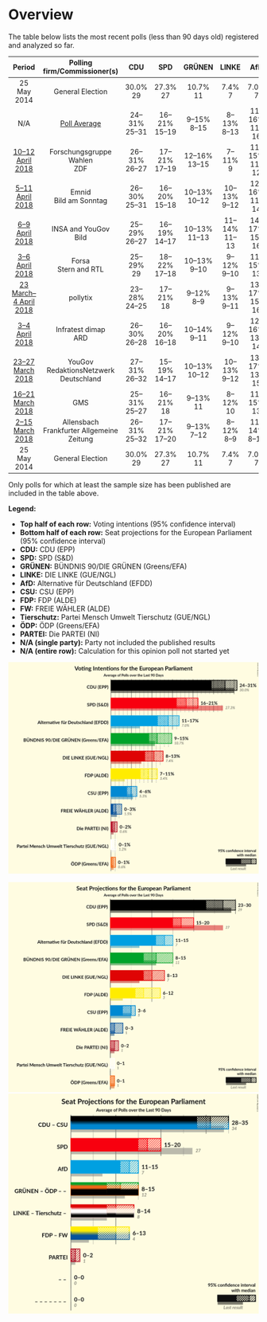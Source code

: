 # Overview

The table below lists the most recent polls (less than 90 days old) registered and analyzed so far.

| Period     | Polling firm/Commissioner(s) | CDU | SPD | GRÜNEN | LINKE | AfD | CSU | FDP | FW | Tierschutz | ÖDP | PARTEI |
|:----------:|:----------------------------:|:--:|:--:|:--:|:--:|:--:|:--:|:--:|:--:|:--:|:--:|:--:|
| 25 May 2014 | General Election | 30.0% <br> 29 | 27.3% <br> 27 | 10.7% <br> 11 | 7.4% <br> 7 | 7.0% <br> 7 | 5.3% <br> 5 | 3.4% <br> 3 | 1.5% <br> 1 | 1.2% <br> 1 | 0.6% <br> 1 | 0.6% <br> 1 |
| N/A | [Poll Average](average.html) | 24–31% <br> 25–31 | 16–21% <br> 15–19 | 9–15% <br> 8–15 | 8–13% <br> 8–13 | 11–16% <br> 11–16 | 4–6% <br> 3–6 | 7–11% <br> 6–12 | 0–2% <br> 0–2 | 0–1% <br> 0–2 | N/A <br> N/A | 0–2% <br> 0–2 |
| [10–12 April 2018](2018-04-12-ForschungsgruppeWahlen.html) | Forschungsgruppe Wahlen <br> ZDF | 26–31% <br> 26–27 | 17–21% <br> 17–19 | 12–16% <br> 13–15 | 7–11% <br> 9 | 11–15% <br> 11–12 | 4–6% <br> 4–6 | 7–10% <br> 6–8 | 0–1% <br> 0–1 | 0–1% <br> 0–1 | N/A <br> N/A | 0–1% <br> 1–2 |
| [5–11 April 2018](2018-04-11-Emnid.html) | Emnid <br> Bild am Sonntag | 26–30% <br> 25–31 | 16–20% <br> 15–18 | 10–13% <br> 10–12 | 10–13% <br> 9–12 | 12–16% <br> 11–14 | 4–6% <br> 4–6 | 8–10% <br> 7–10 | 0–1% <br> 1–2 | 0–1% <br> 0–2 | N/A <br> N/A | 0–1% <br> 0–2 |
| [6–9 April 2018](2018-04-09-INSAandYouGov.html) | INSA and YouGov <br> Bild | 25–29% <br> 26–27 | 16–19% <br> 14–17 | 10–13% <br> 11–13 | 11–14% <br> 11–13 | 14–17% <br> 15–16 | 4–5% <br> 3–4 | 8–10% <br> 8–9 | 0–1% <br> 1 | 0–1% <br> 1 | N/A <br> N/A | 0–1% <br> 0–1 |
| [3–6 April 2018](2018-04-06-Forsa.html) | Forsa <br> Stern and RTL | 25–29% <br> 29 | 18–22% <br> 17–18 | 10–13% <br> 9–10 | 9–12% <br> 9–10 | 11–15% <br> 13 | 4–6% <br> 5 | 8–11% <br> 8 | 1–2% <br> 1 | 0–1% <br> 1 | N/A <br> N/A | 1–2% <br> 1 |
| [23 March–4 April 2018](2018-04-04-pollytix.html) | pollytix | 23–28% <br> 24–25 | 17–21% <br> 18 | 9–12% <br> 8–9 | 9–13% <br> 9–11 | 13–17% <br> 15–16 | 4–6% <br> 4–5 | 9–12% <br> 9–10 | 1–2% <br> 1 | 0–1% <br> 2 | N/A <br> N/A | 1–2% <br> 1 |
| [3–4 April 2018](2018-04-04-Infratestdimap.html) | Infratest dimap <br> ARD | 26–30% <br> 26–28 | 16–20% <br> 16–18 | 10–14% <br> 9–11 | 9–12% <br> 9–10 | 12–16% <br> 13–14 | 4–6% <br> 4–6 | 8–11% <br> 8 | 0–1% <br> 1–2 | 0–1% <br> 0–1 | N/A <br> N/A | 0–1% <br> 1 |
| [23–27 March 2018](2018-03-27-YouGov.html) | YouGov <br> RedaktionsNetzwerk Deutschland | 27–31% <br> 26–32 | 15–19% <br> 14–17 | 10–13% <br> 10–12 | 10–13% <br> 9–12 | 13–17% <br> 13–15 | 4–6% <br> 4–6 | 7–9% <br> 7 | 0–1% <br> 0–1 | 0–1% <br> 0–1 | N/A <br> N/A | 0–1% <br> 0–1 |
| [16–21 March 2018](2018-03-21-GMS.html) | GMS | 25–31% <br> 25–27 | 16–21% <br> 18 | 9–13% <br> 11 | 8–12% <br> 10 | 11–15% <br> 13 | 4–7% <br> 4–5 | 8–12% <br> 7–11 | 1–2% <br> 0–1 | 0–2% <br> 0–1 | N/A <br> N/A | 1–2% <br> 1 |
| [2–15 March 2018](2018-03-15-Allensbach.html) | Allensbach <br> Frankfurter Allgemeine Zeitung | 26–31% <br> 25–32 | 17–21% <br> 17–20 | 9–13% <br> 7–12 | 8–12% <br> 8–9 | 11–14% <br> 8–16 | 4–7% <br> 4–5 | 8–12% <br> 8–12 | 0–1% <br> 0–2 | 0–1% <br> 0–1 | N/A <br> N/A | 0–1% <br> 1–2 |
| 25 May 2014 | General Election | 30.0% <br> 29 | 27.3% <br> 27 | 10.7% <br> 11 | 7.4% <br> 7 | 7.0% <br> 7 | 5.3% <br> 5 | 3.4% <br> 3 | 1.5% <br> 1 | 1.2% <br> 1 | 0.6% <br> 1 | 0.6% <br> 1 |

Only polls for which at least the sample size has been published are included in the table above.

**Legend:**
+ **Top half of each row:** Voting intentions (95% confidence interval)
+ **Bottom half of each row:** Seat projections for the European Parliament (95% confidence interval)
+ **CDU:** CDU (EPP)
+ **SPD:** SPD (S&D)
+ **GRÜNEN:** BÜNDNIS 90/DIE GRÜNEN (Greens/EFA)
+ **LINKE:** DIE LINKE (GUE/NGL)
+ **AfD:** Alternative für Deutschland (EFDD)
+ **CSU:** CSU (EPP)
+ **FDP:** FDP (ALDE)
+ **FW:** FREIE WÄHLER (ALDE)
+ **Tierschutz:** Partei Mensch Umwelt Tierschutz (GUE/NGL)
+ **ÖDP:** ÖDP (Greens/EFA)
+ **PARTEI:** Die PARTEI (NI)
+ **N/A (single party):** Party not included the published results
+ **N/A (entire row):** Calculation for this opinion poll not started yet


![Graph with voting intentions not yet produced](average.png "Voting Intentions")

![Graph with seats not yet produced](average-seats.png "Seats")
![Graph with coalitions seats not yet produced](average-coalitions-seats.png "Coalitions Seats")

